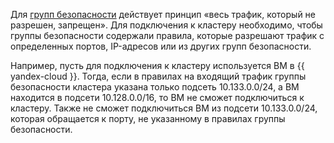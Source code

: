 Для [групп безопасности](../../vpc/concepts/security-groups.md) действует принцип «весь трафик, который не разрешен, запрещен». Для подключения к кластеру необходимо, чтобы группы безопасности содержали правила, которые разрешают трафик с определенных портов, IP-адресов или из других групп безопасности.

Например, пусть для подключения к кластеру используется ВМ в {{ yandex-cloud }}. Тогда, если в правилах на входящий трафик группы безопасности кластера указана только подсеть 10.133.0.0/24, а ВМ находится в подсети 10.128.0.0/16, то ВМ не сможет подключиться к кластеру. Также не сможет подключиться ВМ из подсети 10.133.0.0/24, которая обращается к порту, не указанному в правилах группы безопасности.
